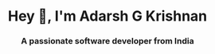 <h1 align="center">Hey 👋, I'm Adarsh G Krishnan</h1>
<h3 align="center">A passionate software developer from India</h3>


